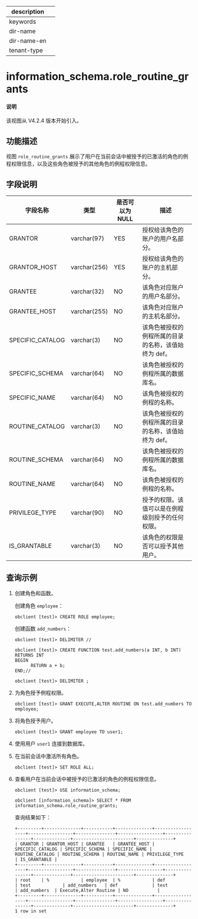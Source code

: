 |description||
|---|---|
|keywords||
|dir-name||
|dir-name-en||
|tenant-type||

# information_schema.role_routine_grants

<main id="notice" type='explain'>
<h4>说明</h4>
<p>该视图从 V4.2.4 版本开始引入。</p>
</main>

## 功能描述

视图 `role_routine_grants` 展示了用户在当前会话中被授予的已激活的角色的例程权限信息，以及这些角色被授予的其他角色的例程权限信息。

## 字段说明

| **字段名称**   | **类型**     | **是否可以为 NULL**  | **描述**        |
|----------------|--------------|----------------------|-----------------|
| GRANTOR        | varchar(97)  | YES  | 授权给该角色的账户的用户名部分。    |
| GRANTOR_HOST   | varchar(256) | YES  | 授权给该角色的账户的主机部分。      |
| GRANTEE        | varchar(32)  | NO   | 该角色对应账户的用户名部分。      |
| GRANTEE_HOST   | varchar(255) | NO   | 该角色对应账户的主机名部分。    | 
| SPECIFIC_CATALOG | varchar(3) | NO   | 该角色被授权的例程所属的目录的名称，该值始终为 def。   |
| SPECIFIC_SCHEMA  | varchar(64)| NO   | 该角色被授权的例程所属的数据库名。   |
| SPECIFIC_NAME    | varchar(64)| NO   | 该角色被授权的例程的名称。         |
| ROUTINE_CATALOG  | varchar(3) | NO   | 该角色被授权的例程所属的目录的名称，该值始终为 def。         |
| ROUTINE_SCHEMA   | varchar(64)| NO   | 该角色被授权的例程所属的数据库名。          |
| ROUTINE_NAME     | varchar(64)| NO   | 该角色被授权的例程的名称。         |
| PRIVILEGE_TYPE   | varchar(90)| NO   | 授予的权限。该值可以是在例程级别授予的任何权限。          |
| IS_GRANTABLE     | varchar(3) | NO   | 该角色的权限是否可以授予其他用户。         |

## 查询示例

1. 创建角色和函数。

   创建角色 `employee`：

   ```shell
   obclient [test]> CREATE ROLE employee;
   ```

   创建函数 `add_numbers`：

   ```shell
   obclient [test]> DELIMITER //
   ```

   ```shell
   obclient [test]> CREATE FUNCTION test.add_numbers(a INT, b INT)
   RETURNS INT
   BEGIN
         RETURN a + b;
   END;// 
   ```

   ```shell
   obclient [test]> DELIMITER ;
   ```

2. 为角色授予例程权限。

   ```shell
   obclient [test]> GRANT EXECUTE,ALTER ROUTINE ON test.add_numbers TO employee; 
   ```

3. 将角色授予用户。

   ```shell
   obclient [test]> GRANT employee TO user1;
   ```

4. 使用用户 `user1` 连接到数据库。

5. 在当前会话中激活所有角色。

   ```shell
   obclient [test]> SET ROLE ALL;
   ```

6. 查看用户在当前会话中被授予的已激活的角色的例程权限信息。

    ```shell
    obclient [test]> USE information_schema;
    ```

    ```shell
    obclient [information_schema]> SELECT * FROM information_schema.role_routine_grants;
    ```

    查询结果如下：

    ```shell
    +---------+--------------+-----------+--------------+------------------+-----------------+---------------+-----------------+----------------+--------------+-----------------------+--------------+
    | GRANTOR | GRANTOR_HOST | GRANTEE   | GRANTEE_HOST | SPECIFIC_CATALOG | SPECIFIC_SCHEMA | SPECIFIC_NAME | ROUTINE_CATALOG | ROUTINE_SCHEMA | ROUTINE_NAME | PRIVILEGE_TYPE        | IS_GRANTABLE |
    +---------+--------------+-----------+--------------+------------------+-----------------+---------------+-----------------+----------------+--------------+-----------------------+--------------+
    | root    | %            | employee  | %            | def              | test            | add_numbers   | def             | test           | add_numbers  | Execute,Alter Routine | NO           |
    +---------+--------------+-----------+--------------+------------------+-----------------+---------------+-----------------+----------------+--------------+-----------------------+--------------+
    1 row in set
    ```




